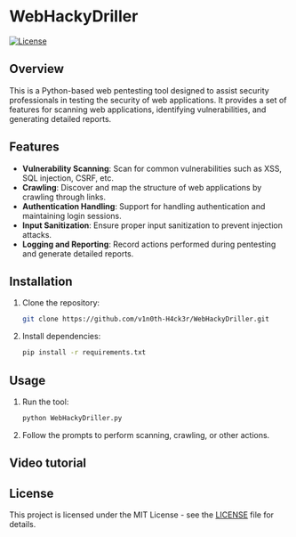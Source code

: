 # WebHackyDriller

[![License](https://img.shields.io/badge/license-MIT-blue.svg)](https://opensource.org/licenses/MIT)

## Overview

This is a Python-based web pentesting tool designed to assist security professionals in testing the security of web applications. It provides a set of features for scanning web applications, identifying vulnerabilities, and generating detailed reports.

## Features

- **Vulnerability Scanning**: Scan for common vulnerabilities such as XSS, SQL injection, CSRF, etc.
- **Crawling**: Discover and map the structure of web applications by crawling through links.
- **Authentication Handling**: Support for handling authentication and maintaining login sessions.
- **Input Sanitization**: Ensure proper input sanitization to prevent injection attacks.
- **Logging and Reporting**: Record actions performed during pentesting and generate detailed reports.

## Installation

1. Clone the repository:

    ```bash
    git clone https://github.com/v1n0th-H4ck3r/WebHackyDriller.git
    ```

2. Install dependencies:

    ```bash
    pip install -r requirements.txt
    ```

## Usage

1. Run the tool:

    ```bash
    python WebHackyDriller.py
    ```

2. Follow the prompts to perform scanning, crawling, or other actions.


## Video tutorial


## License

This project is licensed under the MIT License - see the [LICENSE](LICENSE) file for details.

